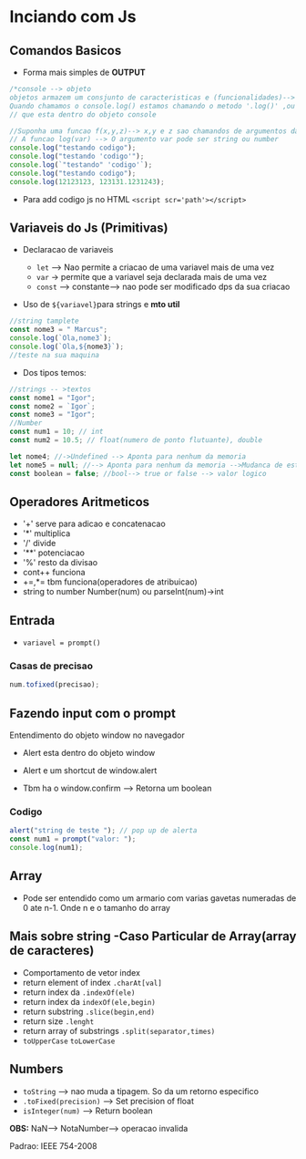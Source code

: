 # Inciando com Js

## Comandos Basicos

- Forma mais simples de **OUTPUT**

```js
/*console --> objeto
objetos armazem um consjunto de caracteristicas e (funcionalidades)--> metodos-->funcoes
Quando chamamos o console.log() estamos chamando o metodo '.log()' ,ou seja, a funcao*/
// que esta dentro do objeto console

//Suponha uma funcao f(x,y,z)--> x,y e z sao chamandos de argumentos da funcao
// A funcao log(var) --> O argumento var pode ser string ou number
console.log("testando codigo");
console.log("testando 'codigo'");
console.log(`"testando" 'codigo'`);
console.log("testando codigo");
console.log(12123123, 123131.1231243);
```

- Para add codigo js no HTML `<script scr='path'></script>`

## Variaveis do Js (Primitivas)

- Declaracao de variaveis

  - `let` --> Nao permite a criacao de uma variavel mais de uma vez
  - `var` -> permite que a variavel seja declarada mais de uma vez
  - `const` --> constante--> nao pode ser modificado dps da sua criacao

- Uso de `${variavel}`para strings e **mto util**

```js
//string tamplete
const nome3 = " Marcus";
console.log(`Ola,nome3`);
console.log(`Ola,${nome3}`);
//teste na sua maquina
```

- Dos tipos temos:

```js
//strings -- >textos
const nome1 = "Igor";
const nome2 = `Igor`;
const nome3 = "Igor";
//Number
const num1 = 10; // int
const num2 = 10.5; // float(numero de ponto flutuante), double

let nome4; //->Undefined --> Aponta para nenhum da memoria
let nome5 = null; //--> Aponta para nenhum da memoria -->Mudanca de estado de algo existente
const boolean = false; //bool--> true or false --> valor logico
```

## Operadores Aritmeticos

- '+' serve para adicao e concatenacao
- '\*' multiplica
- '/' divide
- '\*\*' potenciacao
- '%' resto da divisao
- cont++ funciona
- +=,\*= tbm funciona(operadores de atribuicao)
- string to number Number(num) ou parseInt(num)->int

## Entrada

- `variavel = prompt()`

### Casas de precisao

```js
num.tofixed(precisao);
```

## Fazendo input com o prompt

Entendimento do objeto window no navegador

- Alert esta dentro do objeto window
- Alert e um shortcut de window.alert

- Tbm ha o window.confirm --> Retorna um boolean

### Codigo

```js
alert("string de teste "); // pop up de alerta
const num1 = prompt("valor: ");
console.log(num1);
```

## Array

- Pode ser entendido como um armario com varias gavetas numeradas de 0 ate n-1. Onde n e o tamanho do array

## Mais sobre string -Caso Particular de Array(array de caracteres)

- Comportamento de vetor index
- return element of index `.charAt[val]`
- return index da `.indexOf(ele)`
- return index da `indexOf(ele,begin)`
- return substring `.slice(begin,end)`
- return size `.lenght`
- return array of substrings `.split(separator,times)`
- `toUpperCase` `toLowerCase`

## Numbers

- `toString` --> nao muda a tipagem. So da um retorno especifico
- `.toFixed(precision)` --> Set precision of float
- `isInteger(num)` --> Return boolean

**OBS:** NaN--> NotaNumber--> operacao invalida

Padrao: IEEE 754-2008
